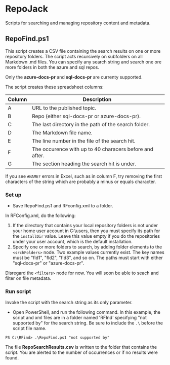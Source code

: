 # RepoJack

Scripts for searching and managing repository content and metadata.

## RepoFind.ps1

This script creates a CSV file containing the search results on one or more repository folders. The script acts recursively on subfolders on all Markdown .md files. You can specify any search string and search one ore more folders in both the azure and sql repos. 

Only the **azure-docs-pr** and **sql-docs-pr** are currenty supported.

The script creates these spreadsheet columns:

|Column|Description|
|---|---|
|A|URL to the published topic.|
|B|Repo (either sql-docs-pr or azure-docs-pr).|
|C|The last directory in the path of the search folder.|
|D|The Markdown file name.|
|E|The line number in the file of the search hit.|
|F|The occurence with up to 40 characers before and after.|
|G|The section heading the search hit is under.|

If you see `#NAME?` errors in Excel, such as in column F, try removing the first characters of the string which are probably a minus or equals character.

### Set up

- Save RepoFind.ps1 and RFconfig.xml to a folder.

In RFConfig.xml, do the following:

1. If the directory that contains your local repository folders is not under your home user account in C:\users, then you must specify its path for the `installDir` value. Leave this value empty if you do the repositories under your user account, which is the default installation.
1. Specify one or more folders to search, by adding folder elements to the `<srchFolders>` node. Two example values currently exist. The key names must be "fld1", "fld2", "fld3", and so on. The paths must start with either "sql-docs-pr" or "azure-docs-pr".

Disregard the `<filters>` node for now. You will soon be able to seach and filter on file metadata.

### Run script

Invoke the script with the search string as its only parameter.

- Open PowerShell, and run the following command. In this example, the script and xml files are in a folder named 'RFInd' specifying "not supported by" for the search string. Be sure to include the `.\` before the script file name.

```
PS C:\RFind> .\RepoFind.ps1 "not supported by"
```

The file **RepoSearchResults.csv** is written to the folder that contains the script. You are alerted to the number of occurrences or if no results were found.


